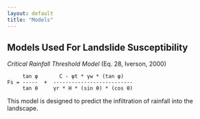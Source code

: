 ```yaml
---
layout: default
title: "Models"
---
```


## Models Used For Landslide Susceptibility

*Critical Rainfall Threshold Model* (Eq. 28, Iverson, 2000)
```
     tan φ       C - ψt * γw * (tan φ)
Fs = -----  +  --------------------------
     tan θ     γr * H * (sin θ) * (cos θ)
```
This model is designed to predict the infiltration of rainfall into the landscape. 

